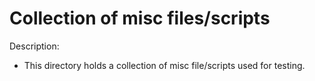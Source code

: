 # Collection of misc files/scripts

Description:
- This directory holds a collection of misc file/scripts used for testing.
